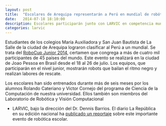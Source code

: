 ```yaml
---
layout: post
title:  "Escolares de Arequipa representarán a Perú en mundial de robótica"
date:   2014-07-18 18:10:00
description: Escolares participarán junto con LARVIC en competencia mundial en Brasil.
categories: larvic
---
```


<!--<img src="http://cdn.larepublica.pe/sites/default/files/imagecache/img_noticia_640x384/imagen/2014/07/17/imagen-mundial-de-robotica-5.jpg" width="300" style="float:left; margin-right: 20px;">-->

Estudiantes de los colegios María Auxiliadora y San Juan Bautista de La Salle
de la ciudad de Arequipa lograron clasificar al Perú a un mundial.
Se trata del [RoboCup Junior 2014][robocup-2014], certamen que congrega a
más de cuatro mil participantes de 45 países del mundo. Este evento se realizará 
en la ciudad de Joao Pessoa en Brasil desde el 18 al 26 de julio. Los 
equipos, que participarán en el nivel junior, mostrarán robots que bailan el ritmo
negro y realizan labores de rescate.

Los escolares han sido entrenados durante más de seis meses por los alumnos
Rolando Cateriano y Victor Cornejo del programa de Ciencia de la Computación de nuestra
universidad. Ellos también son miembros del Laboratorio de Robótica y Visión Computacional
- LARVIC, bajo la dirección del Dr. Dennis Barrios. El diario La República
en su edición nacional ha [publicado un reportaje][larepublica-reportaje] sobre este importante
evento de robótica escolar.

[larepublica-reportaje]: http://www.larepublica.pe/17-07-2014/escolares-arequipenos-representaran-a-peru-en-mundial-de-robotica
[robocup-2014]: http://www.robocup2014.org
[foto-equipos]: http://cdn.larepublica.pe/sites/default/files/imagecache/img_noticia_640x384/imagen/2014/07/17/imagen-mundial-de-robotica-5.jpg
